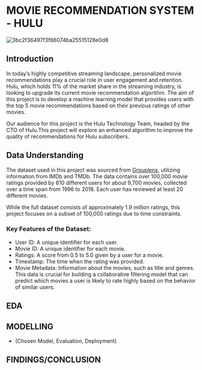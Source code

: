 # MOVIE RECOMMENDATION SYSTEM - HULU
![3bc2f36497f3f66074ba25515128e0d8](https://github.com/user-attachments/assets/a07857a2-3bff-4ace-b509-b20254ed3717)

## Introduction
In today’s highly competitive streaming landscape, personalized movie recommendations play a crucial role in user engagement and retention. Hulu, which holds 11% of the market share in the streaming industry, is looking to upgrade its current movie recommendation algorithm. The aim of this project is to develop a machine learning model that provides users with the top 5 movie recommendations based on their previous ratings of other movies.

Our audience for this project is the Hulu Technology Team, headed by the CTO of Hulu.This project will explore an enhanced algorithm to improve the quality of recommendations for Hulu subscribers.

## Data Understanding
The dataset used in this project was sourced from [Grouplens](https://grouplens.org/datasets/movielens/100k/), utilizing information from IMDb and TMDb. The data contains over 100,000 movie ratings provided by 610 different users for about 9,700 movies, collected over a time span from 1996 to 2018. Each user has reviewed at least 20 different movies.

While the full dataset consists of approximately 1.9 million ratings, this project focuses on a subset of 100,000 ratings due to time constraints.

### Key Features of the Dataset:
- User ID: A unique identifier for each user.
- Movie ID: A unique identifier for each movie.
- Ratings: A score from 0.5 to 5.0 given by a user for a movie.
- Timestamp: The time when the rating was provided.
- Movie Metadata: Information about the movies, such as title and genres.
This data is crucial for building a collaborative filtering model that can predict which movies a user is likely to rate highly based on the behavior of similar users.

## EDA

## MODELLING
- (Chosen Model, Evaluation, Deployment)
  
## FINDINGS/CONCLUSION

